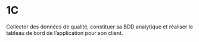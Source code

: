# 1C
Collecter des données de qualité, constituer sa BDD analytique et réaliser le tableau de bord de l’application pour son client.
